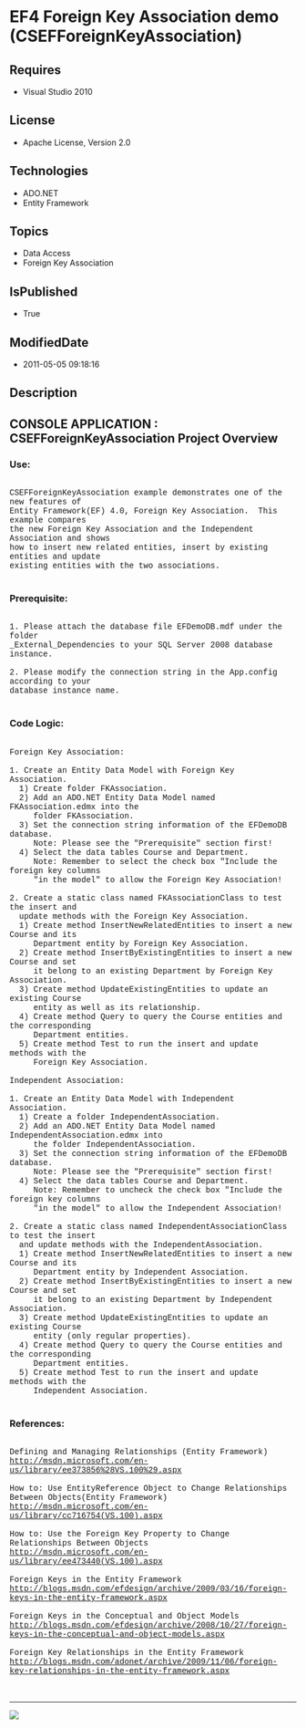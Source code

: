 # EF4 Foreign Key Association demo (CSEFForeignKeyAssociation)
## Requires
* Visual Studio 2010
## License
* Apache License, Version 2.0
## Technologies
* ADO.NET
* Entity Framework
## Topics
* Data Access
* Foreign Key Association
## IsPublished
* True
## ModifiedDate
* 2011-05-05 09:18:16
## Description

<p style="font-family:Courier New"></p>
<h2>CONSOLE APPLICATION : CSEFForeignKeyAssociation Project Overview</h2>
<p style="font-family:Courier New"></p>
<h3>Use:</h3>
<p style="font-family:Courier New"><br>
CSEFForeignKeyAssociation example demonstrates one of the new features of<br>
Entity Framework(EF) 4.0, Foreign Key Association. &nbsp;This example compares <br>
the new Foreign Key Association and the Independent Association and shows <br>
how to insert new related entities, insert by existing entities and update<br>
existing entities with the two associations.<br>
<br>
</p>
<h3>Prerequisite:</h3>
<p style="font-family:Courier New"><br>
1. Please attach the database file EFDemoDB.mdf under the folder <br>
_External_Dependencies to your SQL Server 2008 database instance.<br>
<br>
2. Please modify the connection string in the App.config according to your<br>
database instance name.<br>
<br>
</p>
<h3>Code Logic:</h3>
<p style="font-family:Courier New"><br>
Foreign Key Association:<br>
<br>
1. Create an Entity Data Model with Foreign Key Association. &nbsp;<br>
&nbsp; 1) Create folder FKAssociation.<br>
&nbsp; 2) Add an ADO.NET Entity Data Model named FKAssociation.edmx into the <br>
&nbsp; &nbsp; &nbsp;folder FKAssociation. &nbsp;<br>
&nbsp; 3) Set the connection string information of the EFDemoDB database.<br>
&nbsp; &nbsp; &nbsp;Note: Please see the &quot;Prerequisite&quot; section first!<br>
&nbsp; 4) Select the data tables Course and Department.<br>
&nbsp; &nbsp; &nbsp;Note: Remember to select the check box &quot;Include the foreign key columns
<br>
&nbsp; &nbsp; &nbsp;&quot;in the model&quot; to allow the Foreign Key Association!<br>
<br>
2. Create a static class named FKAssociationClass to test the insert and <br>
&nbsp; update methods with the Foreign Key Association.<br>
&nbsp; 1) Create method InsertNewRelatedEntities to insert a new Course and its <br>
&nbsp; &nbsp; &nbsp;Department entity by Foreign Key Association.<br>
&nbsp; 2) Create method InsertByExistingEntities to insert a new Course and set <br>
&nbsp; &nbsp; &nbsp;it belong to an existing Department by Foreign Key Association.<br>
&nbsp; 3) Create method UpdateExistingEntities to update an existing Course <br>
&nbsp; &nbsp; &nbsp;entity as well as its relationship.<br>
&nbsp; 4) Create method Query to query the Course entities and the corresponding <br>
&nbsp; &nbsp; &nbsp;Department entities.<br>
&nbsp; 5) Create method Test to run the insert and update methods with the <br>
&nbsp; &nbsp; &nbsp;Foreign Key Association.<br>
<br>
Independent Association:<br>
<br>
1. Create an Entity Data Model with Independent Association.<br>
&nbsp; 1) Create a folder IndependentAssociation.<br>
&nbsp; 2) Add an ADO.NET Entity Data Model named IndependentAssociation.edmx into<br>
&nbsp; &nbsp; &nbsp;the folder IndependentAssociation.<br>
&nbsp; 3) Set the connection string information of the EFDemoDB database.<br>
&nbsp; &nbsp; &nbsp;Note: Please see the &quot;Prerequisite&quot; section first!<br>
&nbsp; 4) Select the data tables Course and Department.<br>
&nbsp; &nbsp; &nbsp;Note: Remember to uncheck the check box &quot;Include the foreign key columns
<br>
&nbsp; &nbsp; &nbsp;&quot;in the model&quot; to allow the Independent Association!<br>
<br>
2. Create a static class named IndependentAssociationClass to test the insert<br>
&nbsp; and update methods with the IndependentAssociation.<br>
&nbsp; 1) Create method InsertNewRelatedEntities to insert a new Course and its <br>
&nbsp; &nbsp; &nbsp;Department entity by Independent Association.<br>
&nbsp; 2) Create method InsertByExistingEntities to insert a new Course and set <br>
&nbsp; &nbsp; &nbsp;it belong to an existing Department by Independent Association.<br>
&nbsp; 3) Create method UpdateExistingEntities to update an existing Course <br>
&nbsp; &nbsp; &nbsp;entity (only regular properties).<br>
&nbsp; 4) Create method Query to query the Course entities and the corresponding <br>
&nbsp; &nbsp; &nbsp;Department entities.<br>
&nbsp; 5) Create method Test to run the insert and update methods with the <br>
&nbsp; &nbsp; &nbsp;Independent Association.<br>
<br>
</p>
<h3>References:</h3>
<p style="font-family:Courier New"><br>
Defining and Managing Relationships (Entity Framework)<br>
<a target="_blank" href="http://msdn.microsoft.com/en-us/library/ee373856%28VS.100%29.aspx">http://msdn.microsoft.com/en-us/library/ee373856%28VS.100%29.aspx</a><br>
<br>
How to: Use EntityReference Object to Change Relationships Between Objects(Entity Framework)<br>
<a target="_blank" href="http://msdn.microsoft.com/en-us/library/cc716754(VS.100).aspx">http://msdn.microsoft.com/en-us/library/cc716754(VS.100).aspx</a><br>
<br>
How to: Use the Foreign Key Property to Change Relationships Between Objects<br>
<a target="_blank" href="http://msdn.microsoft.com/en-us/library/ee473440(VS.100).aspx">http://msdn.microsoft.com/en-us/library/ee473440(VS.100).aspx</a><br>
<br>
Foreign Keys in the Entity Framework<br>
<a target="_blank" href="http://blogs.msdn.com/efdesign/archive/2009/03/16/foreign-keys-in-the-entity-framework.aspx">http://blogs.msdn.com/efdesign/archive/2009/03/16/foreign-keys-in-the-entity-framework.aspx</a><br>
<br>
Foreign Keys in the Conceptual and Object Models<br>
<a target="_blank" href="http://blogs.msdn.com/efdesign/archive/2008/10/27/foreign-keys-in-the-conceptual-and-object-models.aspx">http://blogs.msdn.com/efdesign/archive/2008/10/27/foreign-keys-in-the-conceptual-and-object-models.aspx</a><br>
<br>
Foreign Key Relationships in the Entity Framework<br>
<a target="_blank" href="http://blogs.msdn.com/adonet/archive/2009/11/06/foreign-key-relationships-in-the-entity-framework.aspx">http://blogs.msdn.com/adonet/archive/2009/11/06/foreign-key-relationships-in-the-entity-framework.aspx</a><br>
<br>
<br>
</p>
<hr>
<div><a href="http://go.microsoft.com/?linkid=9759640" style="margin-top:3px"><img src="http://bit.ly/onecodelogo">
</a></div>
